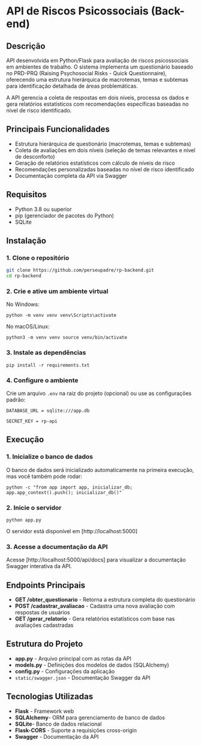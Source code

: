 # API de Riscos Psicossociais (Back-end)

## Descrição

API desenvolvida em Python/Flask para avaliação de riscos psicossociais em ambientes de trabalho. O sistema implementa um questionário baseado no PRD-PRQ (Raising Psychosocial Risks - Quick Questionnaire), oferecendo uma estrutura hierárquica de macrotemas, temas e subtemas para identificação detalhada de áreas problemáticas.

A API gerencia a coleta de respostas em dois níveis, processa os dados e gera relatórios estatísticos com recomendações específicas baseadas no nível de risco identificado.

## Principais Funcionalidades

- Estrutura hierárquica de questionário (macrotemas, temas e subtemas)
- Coleta de avaliações em dois níveis (seleção de temas relevantes e nível de desconforto)
- Geração de relatórios estatísticos com cálculo de níveis de risco
- Recomendações personalizadas baseadas no nível de risco identificado
- Documentação completa da API via Swagger

## Requisitos

- Python 3.8 ou superior
- pip (gerenciador de pacotes do Python)
- SQLite

## Instalação

### 1. Clone o repositório

```bash
git clone https://github.com/perseupadre/rp-backend.git
cd rp-backend
```

### 2. Crie e ative um ambiente virtual

No Windows:

`python -m venv venv venv\Scripts\activate`

No macOS/Linux:

`python3 -m venv venv source venv/bin/activate`

### 3. Instale as dependências

`pip install -r requirements.txt`

### 4. Configure o ambiente

Crie um arquivo `.env` na raiz do projeto (opcional) ou use as configurações padrão:

`DATABASE_URL = sqlite:///app.db `

`SECRET_KEY = rp-api`

## Execução

### 1. Inicialize o banco de dados

O banco de dados será inicializado automaticamente na primeira execução, mas você também pode rodar:

`python -c "from app import app, inicializar_db; app.app_context().push(); inicializar_db()"`

### 2. Inicie o servidor

`python app.py`

O servidor está disponível em [http://localhost:5000]

### 3. Acesse a documentação da API

Acesse [http://localhost:5000/api/docs] para visualizar a documentação Swagger interativa da API.

## Endpoints Principais

* **GET /obter_questionario** - Retorna a estrutura completa do questionário
* **POST /cadastrar_avaliacao** - Cadastra uma nova avaliação com respostas de usuários
* **GET /gerar_relatorio** - Gera relatórios estatísticos com base nas avaliações cadastradas

## Estrutura do Projeto

* **app.py** - Arquivo principal com as rotas da API
* **models.py** - Definições dos modelos de dados (SQLAlchemy)
* **config.py** - Configurações da aplicação
* `static/swagger.json` - Documentação Swagger da API

## Tecnologias Utilizadas

* **Flask** - Framework web
* **SQLAlchemy**- ORM para gerenciamento de banco de dados
* **SQLite**- Banco de dados relacional
* **Flask-CORS** - Suporte a requisições cross-origin
* **Swagger** - Documentação da API
